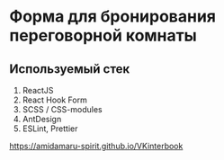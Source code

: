 # Форма для бронирования переговорной комнаты

## Используемый стек

1. ReactJS
2. React Hook Form
3. SCSS /  CSS-modules
4. AntDesign
5. ESLint, Prettier

https://amidamaru-spirit.github.io/VKinterbook
